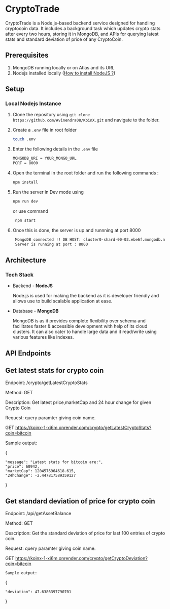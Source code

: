 # CryptoTrade
CryptoTrade is a Node.js-based backend service designed for handling cryptocoin data. It includes a background task which updates crypto stats after every two hours, storing it in MongoDB, 
and APIs for querying latest stats and standard deviation of price of any CryptoCoin.

## Prerequisites
1. MongoDB running locally or on Atlas and its URL
2. Nodejs installed locally ([How to install NodeJS ?](https://nodejs.org/en/learn/getting-started/how-to-install-nodejs))


## Setup
### Local Nodejs Instance
1. Clone the repository using ```git clone https://github.com/Avinendra08/KoinX.git``` and navigate to the folder.
2. Create a ```.env``` file in root folder
   
   ``` bash
   touch .env
   ```
3. Enter the following details in the ```.env``` file

   ``` bash
   MONGODB_URI = YOUR_MONGO_URL
   PORT = 8000
   
4. Open the terminal in the root folder and run the following commands :

   ``` bash
   npm install
   ```
5. Run the server in Dev mode using
    ``` bash
    npm run dev
    ```
    or use command
   ``` bash
    npm start
   ``` 
6. Once this is done, the server is up and runnning at port 8000

   ``` bash
    MongoDB connected !! DB HOST: cluster0-shard-00-02.ebe6f.mongodb.net
    Server is running at port : 8000
   ```
   

## Architecture
### Tech Stack
- Backend - **NodeJS**

  Node.js is used for making the backend as it is developer friendly and allows use to build scalable application at ease.
- Database - **MongoDB**

  MongoDB is as it provides complete flexibility over schema and facilitates faster & accessible development with help of its cloud clusters.
  It can also cater to handle large data and it read/write using various features like indexes.


## API Endpoints
## Get latest stats for crypto coin
   Endpoint: /crypto/getLatestCryptoStats
   
   Method: GET
   
   Description: Get latest price,marketCap and 24 hour change for given Crypto Coin

   Request: query paramter giving coin name.

   GET https://koinx-1-xi6m.onrender.com/crypto/getLatestCryptoStats?coin=bitcoin

   Sample output:

   {
   
    "message": "Latest stats for bitcoin are:",
    "price": 60942,
    "marketCap": 1204576964618.615,
    "24hChange": -2.447817589359127
   }

## Get standard deviation of price for crypto coin
   Endpoint: /api/getAssetBalance
   
   Method: GET
   
   Description: Get the standard deviation of price for last 100 entries of crypto coin.
   
   Request: query paramter giving coin name.

   GET https://koinx-1-xi6m.onrender.com/crypto/getCryptoDeviation?coin=bitcoin

    Sample output:

  {
  
    "deviation": 47.6386397790701
  }
   
